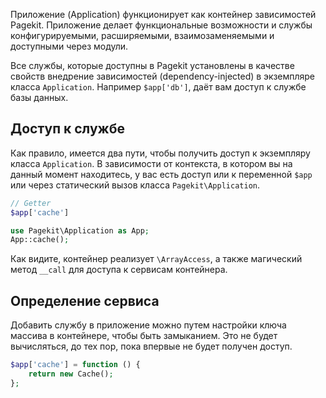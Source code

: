 <p class="uk-article-lead">Приложение (Application) функционирует как контейнер зависимостей Pagekit. Приложение делает функциональные возможности и службы конфигурируемыми, расширяемыми, взаимозаменяемыми и доступными через модули.</p>

Все службы, которые доступны в Pagekit установлены в качестве свойств внедрение зависимостей (dependency-injected) в экземпляре класса `Application`. Например `$app['db']`, даёт вам доступ к службе базы данных.

## Доступ к службе

Как правило, имеется два пути, чтобы получить доступ к экземпляру класса `Application`. В зависимости от контекста, в котором вы на данный момент находитесь, у вас есть доступ или к переменной `$app` или через статический вызов класса `Pagekit\Application`.

```php
// Getter
$app['cache']

use Pagekit\Application as App;
App::cache();
```

Как видите, контейнер реализует `\ArrayAccess`, а также магический метод `__call` для доступа к сервисам контейнера.

## Определение сервиса

Добавить службу в приложение можно путем настройки ключа массива в контейнере, чтобы быть замыканием. Это не будет вычисляться, до тех пор, пока впервые не будет получен доступ.

```php
$app['cache'] = function () {
    return new Cache();
};
```
